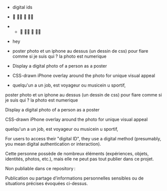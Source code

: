 - digital ids 
- :iphone: :standing_woman: :iphone: :standing_man:
- - :iphone: :standing_woman: :iphone: :standing_man:
- hey
- poster photo et un iphone au dessus (un dessin de css) pour fiare comme si je suis qui ? la photo est numerique

- Display a digital photo of a person as a poster

- CSS-drawn iPhone overlay around the photo for unique visual appeal

- quelqu'un a un job, est voyageur ou musicein u sportif,


poster photo et un iphone au dessus (un dessin de css) pour fiare comme si je suis qui ? la photo est numerique

Display a digital photo of a person as a poster

CSS-drawn iPhone overlay around the photo for unique visual appeal

quelqu'un a un job, est voyageur ou musicein u sportif,

For users to access their "digital ID", they use a digital method (presumably, you mean digital authentication or interaction).

Cette personne possède de nombreux éléments (expériences, objets, identités, photos, etc.), mais elle ne peut pas tout publier dans ce projet.


Non publiable dans ce repository :

Publication ou partage d’informations personnelles sensibles ou de situations précises évoquées ci-dessus.

